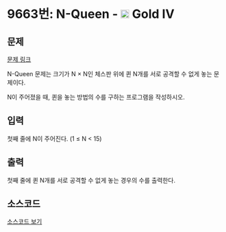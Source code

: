 # 9663번: N-Queen - <img src="https://static.solved.ac/tier_small/12.svg" style="height:20px" /> Gold IV

<!-- performance -->

<!-- 문제 제출 후 깃허브에 푸시를 했을 때 제출한 코드의 성능이 입력될 공간입니다.-->

<!-- end -->

## 문제

[문제 링크](https://boj.kr/9663)


<p>N-Queen 문제는&nbsp;크기가 N × N인 체스판 위에 퀸 N개를&nbsp;서로 공격할 수 없게 놓는&nbsp;문제이다.</p>

<p>N이 주어졌을 때, 퀸을 놓는 방법의 수를 구하는 프로그램을 작성하시오.</p>



## 입력


<p>첫째 줄에 N이 주어진다. (1 ≤ N &lt; 15)</p>



## 출력


<p>첫째 줄에 퀸 N개를 서로 공격할 수 없게 놓는&nbsp;경우의 수를 출력한다.</p>



## 소스코드

[소스코드 보기](N-Queen.py)